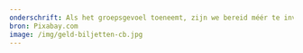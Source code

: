 ```yaml
---
onderschrift: Als het groepsgevoel toeneemt, zijn we bereid méér te investeren in de groep.
bron: Pixabay.com
image: /img/geld-biljetten-cb.jpg
---
```

